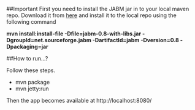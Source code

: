 ##Important
First you need to install the JABM jar in to your local maven repo. Download it from [here](http://jabm.sourceforge.net/) and install it to the local repo using the following command

**mvn install:install-file -Dfile=jabm-0.8-with-libs.jar -DgroupId=net.sourceforge.jabm -DartifactId=jabm -Dversion=0.8 -Dpackaging=jar**

##How to run...?

Follow these steps.
* mvn package
* mvn jetty:run

Then the app becomes available at http://localhost:8080/

